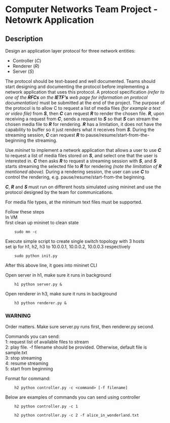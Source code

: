 # Computer Networks Team Project - Netowrk Application

## Description

Design an application layer protocol for three network entities:
* Controller (*C*)
* Renderer (*R*)
* Server (*S*)

The protocol should be text-based and well documented.
Teams should start designing and documenting the protocol before implementing a network application that uses this protocol.
A protocol specification *(refer to one of the **RFCs** on the **IETF's** web page for information on protocol documentation)* must be submitted at the end of the project.
The purpose of the protocol is to allow C to request a list of media files *(for example a text or video file)* from ***S***, then  ***C*** can request ***R*** to render the chosen file.
***R***, upon receiving a request from ***C***, sends a request to ***S*** so that ***S*** can stream the chosen media file to ***R*** for rendering.
***R*** has a limitation, it does not have the capability to buffer so it just renders what it receives from ***S***.
During the streaming session, ***C*** can request ***R*** to pause/resume/start-from-the-beginning the streaming.

Use *mininet* to implement a network application that allows a user to use ***C*** to request a list of media files stored on ***S***, and select one that the user is interested in.
***C*** then asks ***R*** to request a streaming session with ***S***, and ***S*** starts streaming the selected file to ***R*** for rendering *(note the limitation of ***R*** mentioned above).*
During a rendering session, the user can use ***C*** to control the rendering, e.g. pause/resume/start-from-the beginning. 

***C***, ***R*** and ***S*** must run on different hosts simulated using mininet and use the protocol designed by the team for communications.

For media file types, at the minimum text files must be supported.

Follow these steps  
In VM  
first clean up mininet to clean state  
```
    sudo mn -c
```
Execute simple script to create single switch topology with 3 hosts  
set ip for h1, h2, h3 to 10.0.0.1, 10.0.0.2, 10.0.0.3 respectively
```
    sudo python init.py
```

After this above line, it goes into mininet CLI

Open server in h1, make sure it runs in background
```
    h1 python server.py &
```
Open renderer in h3, make sure it runs in background
``` 
    h3 python renderer.py &
```
### WARNING
Order matters. Make sure server.py runs first, then renderer.py second. 

Commands you can send:  
1: request list of available files to stream   
2: play file. -f filename should be provided. Otherwise, default file is sample.txt   
3: stop streaming   
4: resume streaming   
5: start from beginning   

Format for command:
```
    h2 python controller.py -c <command> [-f filename]
```
Below are examples of commands you can send using controller


```
    h2 python controller.py -c 1
```
```
    h2 python controller.py -c 2 -f alice_in_wonderland.txt
```
